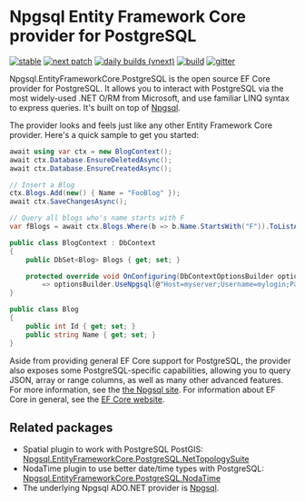 # Npgsql Entity Framework Core provider for PostgreSQL

[![stable](https://img.shields.io/nuget/v/Npgsql.EntityFrameworkCore.PostgreSQL.svg?label=stable)](https://www.nuget.org/packages/Npgsql/)
[![next patch](https://img.shields.io/myget/npgsql/v/Npgsql.EntityFrameworkCore.PostgreSQL.svg?label=next%20patch)](https://www.myget.org/feed/npgsql/package/nuget/Npgsql.EntityFrameworkCore.PostgreSQL)
[![daily builds (vnext)](https://img.shields.io/myget/npgsql-vnext/v/Npgsql.EntityFrameworkCore.PostgreSQL.svg?label=vNext)](https://www.myget.org/feed/npgsql-vnext/package/nuget/Npgsql.EntityFrameworkCore.PostgreSQL)
[![build](https://img.shields.io/github/workflow/status/npgsql/efcore.pg/Build)](https://github.com/npgsql/efcore.pg/actions)
[![gitter](https://img.shields.io/badge/gitter-join%20chat-brightgreen.svg)](https://gitter.im/npgsql/npgsql)

Npgsql.EntityFrameworkCore.PostgreSQL is the open source EF Core provider for PostgreSQL. It allows you to interact with PostgreSQL via the most widely-used .NET O/RM from Microsoft, and use familiar LINQ syntax to express queries. It's built on top of [Npgsql](https://github.com/npgsql/npgsql).

The provider looks and feels just like any other Entity Framework Core provider. Here's a quick sample to get you started:

```csharp
await using var ctx = new BlogContext();
await ctx.Database.EnsureDeletedAsync();
await ctx.Database.EnsureCreatedAsync();

// Insert a Blog
ctx.Blogs.Add(new() { Name = "FooBlog" });
await ctx.SaveChangesAsync();

// Query all blogs who's name starts with F
var fBlogs = await ctx.Blogs.Where(b => b.Name.StartsWith("F")).ToListAsync();

public class BlogContext : DbContext
{
    public DbSet<Blog> Blogs { get; set; }

    protected override void OnConfiguring(DbContextOptionsBuilder optionsBuilder)
        => optionsBuilder.UseNpgsql(@"Host=myserver;Username=mylogin;Password=mypass;Database=mydatabase");
}

public class Blog
{
    public int Id { get; set; }
    public string Name { get; set; }
}
```

Aside from providing general EF Core support for PostgreSQL, the provider also exposes some PostgreSQL-specific capabilities, allowing you to query JSON, array or range columns, as well as many other advanced features. For more information, see the [the Npgsql site](http://www.npgsql.org/efcore/index.html). For information about EF Core in general, see the [EF Core website](https://docs.microsoft.com/ef/core/).

## Related packages

* Spatial plugin to work with PostgreSQL PostGIS: [Npgsql.EntityFrameworkCore.PostgreSQL.NetTopologySuite](https://www.nuget.org/packages/Npgsql.EntityFrameworkCore.PostgreSQL.NetTopologySuite)
* NodaTime plugin to use better date/time types with PostgreSQL: [Npgsql.EntityFrameworkCore.PostgreSQL.NodaTime](https://www.nuget.org/packages/Npgsql.EntityFrameworkCore.PostgreSQL.NodaTime)
* The underlying Npgsql ADO.NET provider is [Npgsql](https://www.nuget.org/packages/Npgsql).
